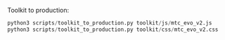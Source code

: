 Toolkit to production:

```python
python3 scripts/toolkit_to_production.py toolkit/js/mtc_evo_v2.js
python3 scripts/toolkit_to_production.py toolkit/css/mtc_evo_v2.css
```